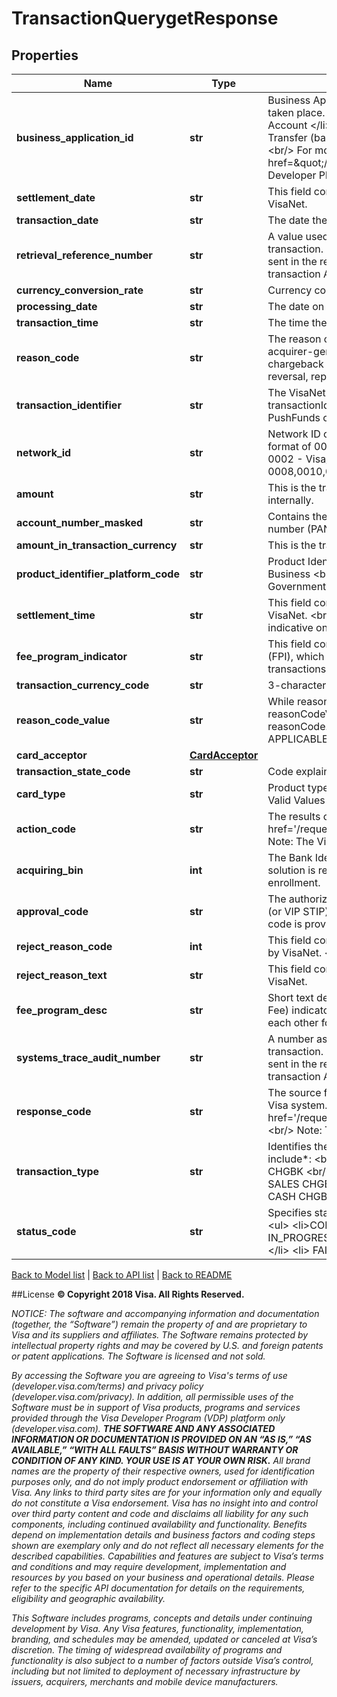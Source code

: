 # TransactionQuerygetResponse

## Properties
Name | Type | Description | Notes
------------ | ------------- | ------------- | -------------
**business_application_id** | **str** | Business Application ID indicates to the type of Transaction that has taken place. &lt;br/&gt; Valid Values include* &lt;br/&gt; &lt;ul&gt; &lt;li&gt; AA - Account to Account &lt;/li&gt; &lt;li&gt; BB - Business to Business &lt;/li&gt; &lt;li&gt; BI - Money Transfer (bank-initiated) &lt;/li&gt; &lt;li&gt; CP - Card Bill Payment &lt;/li&gt; &lt;/ul&gt; &lt;br/&gt; For more information visit &lt;a href&#x3D;\&quot;/request_response_codes#businessApplicationId\&quot;&gt;Visa Developer Platform Documentation &lt;/a&gt; | [optional] 
**settlement_date** | **str** | This field contains the settlement date for the transaction processed by VisaNet. | [optional] 
**transaction_date** | **str** | The date the transaction was submitted to VisaNet. | 
**retrieval_reference_number** | **str** | A value used to tie together service calls related to a single financial transaction. This is the same as retrievalReferenceNumber previously sent in the request for PullFunds, PushFunds or ReverseFunds transaction API calls. | 
**currency_conversion_rate** | **str** | Currency conversion rate taken place at Acquirer&#39;s end. | [optional] 
**processing_date** | **str** | The date on which VisaNet created the log (record). | [optional] 
**transaction_time** | **str** | The time the transaction was submitted to VisaNet. | 
**reason_code** | **str** | The reason code description contains the reason explaining:&lt;ul&gt;&lt;li&gt; An acquirer-generated advice, reversal, cancellation, adjustment, chargeback (validation request or advice).&lt;/li&gt;&lt;li&gt; A chargeback reversal, representment (validation request or advice). &lt;/li&gt; etc. | [optional] 
**transaction_identifier** | **str** | The VisaNet reference number for the transaction. This is the same transactionIdentifier previously received in the response for PullFunds, PushFunds or ReverseFunds transaction API calls. | 
**network_id** | **str** | Network ID on which the transaction was performed. &lt;br/&gt; Takes the format of 000x where x is a number. &lt;br/&gt; Valid Values include* &lt;br/&gt; 0002 - Visa/PLUS &lt;br/&gt; 0016 - Maestro &lt;br/&gt; 0003 - Interlink &lt;br/&gt; 0008,0010,0011,0012,0015 - Star | [optional] 
**amount** | **str** | This is the transaction amount expressed in U.S. Dollars. Derived internally. | [optional] 
**account_number_masked** | **str** | Contains the masked PAN number. Populated from the primary account number (PAN) contained in the original authorization request. | [optional] 
**amount_in_transaction_currency** | **str** | This is the transaction amount in original transaction currency. | [optional] 
**product_identifier_platform_code** | **str** | Product Identifier Platform Code. &lt;br/&gt; Valid Values include* &lt;br/&gt; BZ - Business &lt;br/&gt; CN - Consumer &lt;br/&gt; CO - Commercial &lt;br/&gt; GV - Government | [optional] 
**settlement_time** | **str** | This field contains the settlement time for the transaction processed by VisaNet. &lt;br/&gt; Note: The exact time of settlement may vary and is indicative only. | [optional] 
**fee_program_indicator** | **str** | This field contains an interchange reimbursement fee program indicator (FPI), which is used in assessing the fee amount applied to financial transactions that were originally sent. | [optional] 
**transaction_currency_code** | **str** | 3-character numeric currency code of the transaction. | [optional] 
**reason_code_value** | **str** | While reasonCode property explains the reason in details, reasonCodeValue property is a four digit number that corelates to reasonCode. &lt;br/&gt; Valid Values include* &lt;br/&gt; 0000 - NOT APPLICABLE &lt;br/&gt; 0083 - FRAUD; CARD ABSENT ENVIRONMENT | [optional] 
**card_acceptor** | [**CardAcceptor**](CardAcceptor.md) |  | [optional] 
**transaction_state_code** | **str** | Code explaining the state of the transaction. | [optional] 
**card_type** | **str** | Product type of the card on which the transaction is performed. &lt;br/&gt; Valid Values include* &lt;br/&gt; Credit  &lt;br/&gt; Debit &lt;br/&gt; Prepaid | [optional] 
**action_code** | **str** | The results of the transaction request &lt;br/&gt; Refer to &lt;a href&#x3D;&#39;/request_response_codes#action_code&#39;&gt;actionCode&lt;/a&gt;&lt;br/&gt; Note: The VisaNet Response Code for the transaction | 
**acquiring_bin** | **int** | The Bank Identification Number (BIN) under which the Visa Direct solution is registered. This must match the information provided during enrollment. | 
**approval_code** | **str** | The authorization code from the issuer. A code provided by the issuer (or VIP STIP) when a transaction is approved, or a no reason to decline code is provided. | 
**reject_reason_code** | **int** | This field contains reject reason code if the the transaction was rejected by VisaNet. &lt;br/&gt; A positive number not greater than 9999. | [optional] 
**reject_reason_text** | **str** | This field contains reject reason text if the transaction was rejected by VisaNet. | [optional] 
**fee_program_desc** | **str** | Short text description of the Acquirer IRF (Interchange Reimbursement Fee) indicator. (Interchange fees are paid by issuers and acquirers to each other for transactions entered into interchange and their reversals). | [optional] 
**systems_trace_audit_number** | **str** | A number assigned by the message initiator that uniquely identifies a transaction. This is the same as systemsTraceAuditNumber previously sent in the request for the PullFunds, PushFunds or ReverseFunds transaction API calls. | 
**response_code** | **str** | The source for the response; typically, either the recipient issuer or a Visa system. &lt;br/&gt; Refer to &lt;a href&#x3D;&#39;/request_response_codes#response_code&#39;&gt;responseCode&lt;/a&gt;&lt;br/&gt; Note: The VisaNet Response Source for the transaction | 
**transaction_type** | **str** | Identifies the type of transaction originally sent &lt;br/&gt; Valid Values include*: &lt;br/&gt;  CRED VOUCHER &lt;br/&gt; CRED REVERSAL &lt;br/&gt; CRED CHGBK &lt;br/&gt; CRED CHGBK REVERSAL &lt;br/&gt; SALES DRAFT &lt;br/&gt; SALES CHGBK &lt;br/&gt; SALES REVERSAL &lt;br/&gt; CASH DISBURSEMT &lt;br/&gt; CASH CHGBK | 
**status_code** | **str** | Specifies status of the transaction processing. &lt;br/&gt; Valid values are &lt;ul&gt; &lt;li&gt;COMPLETED - Transaction was processed by Visa &lt;/li&gt; &lt;li&gt; IN_PROGRESS - Transaction is in progress, being processed by Visa &lt;/li&gt; &lt;li&gt; FAILED - Transaction was received &amp; rejected by Visa&lt;/li&gt;&lt;/ul&gt; | 

[Back to Model list](../README.md#documentation-for-models)   |   [Back to API list](../README.md#documentation-for-api-endpoints)   |   [Back to README](../README.md)



##License
**© Copyright 2018 Visa. All Rights Reserved.**

*NOTICE: The software and accompanying information and documentation (together, the “Software”) remain the property of
and are proprietary to Visa and its suppliers and affiliates. The Software remains protected by intellectual property
rights and may be covered by U.S. and foreign patents or patent applications. The Software is licensed and not sold.*

*By accessing the Software you are agreeing to Visa's terms of use (developer.visa.com/terms) and privacy policy (developer.visa.com/privacy).
In addition, all permissible uses of the Software must be in support of Visa products, programs and services provided
through the Visa Developer Program (VDP) platform only (developer.visa.com). **THE SOFTWARE AND ANY ASSOCIATED
INFORMATION OR DOCUMENTATION IS PROVIDED ON AN “AS IS,” “AS AVAILABLE,” “WITH ALL FAULTS” BASIS WITHOUT WARRANTY OR
CONDITION OF ANY KIND. YOUR USE IS AT YOUR OWN RISK.** All brand names are the property of their respective owners, used for identification purposes only, and do not imply
product endorsement or affiliation with Visa. Any links to third party sites are for your information only and equally
do not constitute a Visa endorsement. Visa has no insight into and control over third party content and code and disclaims
all liability for any such components, including continued availability and functionality. Benefits depend on implementation
details and business factors and coding steps shown are exemplary only and do not reflect all necessary elements for the
described capabilities. Capabilities and features are subject to Visa’s terms and conditions and may require development,
implementation and resources by you based on your business and operational details. Please refer to the specific
API documentation for details on the requirements, eligibility and geographic availability.*

*This Software includes programs, concepts and details under continuing development by Visa. Any Visa features,
functionality, implementation, branding, and schedules may be amended, updated or canceled at Visa’s discretion.
The timing of widespread availability of programs and functionality is also subject to a number of factors outside Visa’s control,
including but not limited to deployment of necessary infrastructure by issuers, acquirers, merchants and mobile device manufacturers.*